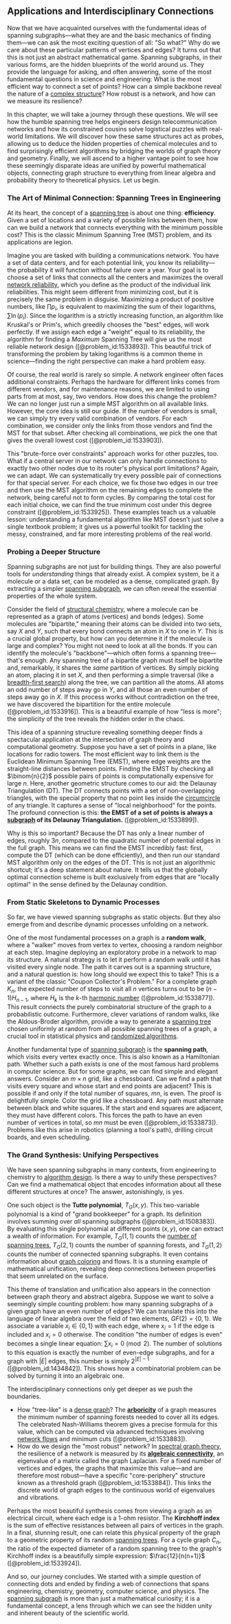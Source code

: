## Applications and Interdisciplinary Connections

Now that we have acquainted ourselves with the fundamental ideas of spanning subgraphs—what they are and the basic mechanics of finding them—we can ask the most exciting question of all: "So what?" Why do we care about these particular patterns of vertices and edges? It turns out that this is not just an abstract mathematical game. Spanning subgraphs, in their various forms, are the hidden blueprints of the world around us. They provide the language for asking, and often answering, some of the most fundamental questions in science and engineering: What is the most efficient way to connect a set of points? How can a simple backbone reveal the nature of a [complex structure](@article_id:268634)? How robust is a network, and how can we measure its resilience?

In this chapter, we will take a journey through these questions. We will see how the humble spanning tree helps engineers design telecommunication networks and how its constrained cousins solve logistical puzzles with real-world limitations. We will discover how these same structures act as probes, allowing us to deduce the hidden properties of chemical molecules and to find surprisingly efficient algorithms by bridging the worlds of graph theory and geometry. Finally, we will ascend to a higher vantage point to see how these seemingly disparate ideas are unified by powerful mathematical objects, connecting graph structure to everything from linear algebra and probability theory to theoretical physics. Let us begin.

### The Art of Minimal Connection: Spanning Trees in Engineering

At its heart, the concept of a [spanning tree](@article_id:262111) is about one thing: **efficiency**. Given a set of locations and a variety of possible links between them, how can we build a network that connects everything with the minimum possible cost? This is the classic Minimum Spanning Tree (MST) problem, and its applications are legion.

Imagine you are tasked with building a communications network. You have a set of data centers, and for each potential link, you know its reliability—the probability it will function without failure over a year. Your goal is to choose a set of links that connects all the centers and maximizes the overall [network reliability](@article_id:261065), which you define as the product of the individual link reliabilities. This might seem different from minimizing cost, but it is precisely the same problem in disguise. Maximizing a product of positive numbers, like $\prod p_i$, is equivalent to maximizing the sum of their logarithms, $\sum \ln(p_i)$. Since the logarithm is a strictly increasing function, an algorithm like Kruskal's or Prim's, which greedily chooses the "best" edges, will work perfectly. If we assign each edge a "weight" equal to its reliability, the algorithm for finding a *Maximum* Spanning Tree will give us the most reliable network design ([@problem_id:1533893]). This beautiful trick of transforming the problem by taking logarithms is a common theme in science—finding the right perspective can make a hard problem easy.

Of course, the real world is rarely so simple. A network engineer often faces additional constraints. Perhaps the hardware for different links comes from different vendors, and for maintenance reasons, we are limited to using parts from at most, say, two vendors. How does this change the problem? We can no longer just run a simple MST algorithm on all available links. However, the core idea is still our guide. If the number of vendors is small, we can simply try every valid combination of vendors. For each combination, we consider only the links from those vendors and find the MST for that subset. After checking all combinations, we pick the one that gives the overall lowest cost ([@problem_id:1533903]).

This "brute-force over constraints" approach works for other puzzles, too. What if a central server in our network can only handle connections to exactly two other nodes due to its router's physical port limitations? Again, we can adapt. We can systematically try every possible pair of connections for that special server. For each choice, we fix those two edges in our tree and then use the MST algorithm on the remaining edges to complete the network, being careful not to form cycles. By comparing the total cost for each initial choice, we can find the true minimum cost under this degree constraint ([@problem_id:1533925]). These examples teach us a valuable lesson: understanding a fundamental algorithm like MST doesn't just solve a single textbook problem; it gives us a powerful toolkit for tackling the messy, constrained, and far more interesting problems of the real world.

### Probing a Deeper Structure

Spanning subgraphs are not just for building things. They are also powerful tools for *understanding* things that already exist. A complex system, be it a molecule or a data set, can be modeled as a dense, complicated graph. By extracting a simpler [spanning subgraph](@article_id:271435), we can often reveal the essential properties of the whole system.

Consider the field of [structural chemistry](@article_id:176189), where a molecule can be represented as a graph of atoms (vertices) and bonds (edges). Some molecules are "bipartite," meaning their atoms can be divided into two sets, say $X$ and $Y$, such that every bond connects an atom in $X$ to one in $Y$. This is a crucial global property, but how can you determine it if the molecule is large and complex? You might not need to look at all the bonds. If you can identify the molecule's "backbone"—which often forms a spanning tree—that's enough. Any spanning tree of a bipartite graph must itself be bipartite and, remarkably, it shares the *same* partition of vertices. By simply picking an atom, placing it in set $X$, and then performing a simple traversal (like a [breadth-first search](@article_id:156136)) along the tree, we can partition all the atoms. All atoms an odd number of steps away go in $Y$, and all those an even number of steps away go in $X$. If this process works without contradiction on the tree, we have discovered the bipartition for the entire molecule ([@problem_id:1533916]). This is a beautiful example of how "less is more"; the simplicity of the tree reveals the hidden order in the chaos.

This idea of a spanning structure revealing something deeper finds a spectacular application at the intersection of graph theory and computational geometry. Suppose you have a set of points in a plane, like locations for radio towers. The most efficient way to link them is the Euclidean Minimum Spanning Tree (EMST), where edge weights are the straight-line distances between points. Finding the EMST by checking all $\binom{n}{2}$ possible pairs of points is computationally expensive for large $n$. Here, another geometric structure comes to our aid: the Delaunay Triangulation (DT). The DT connects points with a set of non-overlapping triangles, with the special property that no point lies inside the [circumcircle](@article_id:164806) of any triangle. It captures a sense of "local neighborhood" for the points. The profound connection is this: **the EMST of a set of points is always a [subgraph](@article_id:272848) of its Delaunay Triangulation.** ([@problem_id:1533899]).

Why is this so important? Because the DT has only a linear number of edges, roughly $3n$, compared to the quadratic number of potential edges in the full graph. This means we can find the EMST incredibly fast: first, compute the DT (which can be done efficiently), and then run our standard MST algorithm only on the edges of the DT. This is not just an algorithmic shortcut; it's a deep statement about nature. It tells us that the globally optimal connection scheme is built exclusively from edges that are "locally optimal" in the sense defined by the Delaunay condition.

### From Static Skeletons to Dynamic Processes

So far, we have viewed spanning subgraphs as static objects. But they also emerge from and describe dynamic processes unfolding on a network.

One of the most fundamental processes on a graph is a **random walk**, where a "walker" moves from vertex to vertex, choosing a random neighbor at each step. Imagine deploying an exploratory probe in a network to map its structure. A natural strategy is to let it perform a random walk until it has visited every single node. The path it carves out is a spanning structure, and a natural question is: how long should we expect this to take? This is a variant of the classic "Coupon Collector's Problem." For a complete graph $K_n$, the expected number of steps to visit all $n$ vertices turns out to be $(n-1)H_{n-1}$, where $H_{k}$ is the $k$-th [harmonic number](@article_id:267927) ([@problem_id:1533877]). This result connects the purely combinatorial structure of the graph to a probabilistic outcome. Furthermore, clever variations of random walks, like the Aldous-Broder algorithm, provide a way to generate a [spanning tree](@article_id:262111) chosen uniformly at random from all possible spanning trees of a graph, a crucial tool in statistical physics and [randomized algorithms](@article_id:264891).

Another fundamental type of [spanning subgraph](@article_id:271435) is the **spanning path**, which visits every vertex exactly once. This is also known as a Hamiltonian path. Whether such a path exists is one of the most famous hard problems in computer science. But for some graphs, we can find simple and elegant answers. Consider an $m \times n$ grid, like a chessboard. Can we find a path that visits every square and whose start and end points are adjacent? This is possible if and only if the total number of squares, $mn$, is even. The proof is delightfully simple. Color the grid like a chessboard. Any path must alternate between black and white squares. If the start and end squares are adjacent, they must have different colors. This forces the path to have an even number of vertices in total, so $mn$ must be even ([@problem_id:1533873]). Problems like this arise in robotics (planning a tool's path), drilling circuit boards, and even scheduling.

### The Grand Synthesis: Unifying Perspectives

We have seen spanning subgraphs in many contexts, from engineering to chemistry to [algorithm design](@article_id:633735). Is there a way to unify these perspectives? Can we find a mathematical object that encodes information about all these different structures at once? The answer, astonishingly, is yes.

One such object is the **Tutte polynomial**, $T_G(x,y)$. This two-variable polynomial is a kind of "grand bookkeeper" for a graph. Its definition involves summing over *all* spanning subgraphs ([@problem_id:1508383]). By evaluating this single polynomial at different points $(x,y)$, one can extract a wealth of information. For example, $T_G(1,1)$ counts the [number of spanning trees](@article_id:265224), $T_G(2,1)$ counts the number of spanning forests, and $T_G(1,2)$ counts the number of connected spanning subgraphs. It even contains information about [graph coloring](@article_id:157567) and flows. It is a stunning example of mathematical unification, revealing deep connections between properties that seem unrelated on the surface.

This theme of translation and unification also appears in the connection between graph theory and abstract algebra. Suppose we want to solve a seemingly simple counting problem: how many spanning subgraphs of a given graph have an even number of edges? We can translate this into the language of linear algebra over the field of two elements, $GF(2) = \{0, 1\}$. We associate a variable $x_i \in \{0, 1\}$ with each edge, where $x_i=1$ if the edge is included and $x_i=0$ otherwise. The condition "the number of edges is even" becomes a single linear equation: $\sum x_i = 0 \pmod{2}$. The number of solutions to this equation is exactly the number of even-edge subgraphs, and for a graph with $|E|$ edges, this number is simply $2^{|E|-1}$ ([@problem_id:1434842]). This shows how a combinatorial problem can be solved by turning it into an algebraic one.

The interdisciplinary connections only get deeper as we push the boundaries.
- How "tree-like" is a [dense graph](@article_id:634359)? The **[arboricity](@article_id:263816)** of a graph measures the minimum number of spanning forests needed to cover all its edges. The celebrated Nash-Williams theorem gives a precise formula for this value, which can be computed via advanced techniques involving [network flows](@article_id:268306) and minimum cuts ([@problem_id:1533883]).
- How do we design the "most robust" network? In [spectral graph theory](@article_id:149904), the resilience of a network is measured by its **[algebraic connectivity](@article_id:152268)**, an eigenvalue of a matrix called the graph Laplacian. For a fixed number of vertices and edges, the graphs that maximize this value—and are therefore most robust—have a specific "core-periphery" structure known as a threshold graph ([@problem_id:1533884]). This links the discrete world of graph edges to the continuous world of eigenvalues and vibrations.

Perhaps the most beautiful synthesis comes from viewing a graph as an electrical circuit, where each edge is a 1-ohm resistor. The **Kirchhoff index** is the sum of effective resistances between all pairs of vertices in the graph. In a final, stunning result, one can relate this physical property of the graph to a geometric property of its random [spanning trees](@article_id:260785). For a cycle graph $C_n$, the ratio of the expected diameter of a random spanning tree to the graph's Kirchhoff index is a beautifully simple expression: $\frac{12}{n(n+1)}$ ([@problem_id:1533924]).

And so, our journey concludes. We started with a simple question of connecting dots and ended by finding a web of connections that spans engineering, chemistry, geometry, computer science, and physics. The [spanning subgraph](@article_id:271435) is more than just a mathematical curiosity; it is a fundamental concept, a lens through which we can see the hidden unity and inherent beauty of the scientific world.